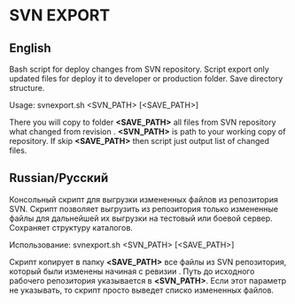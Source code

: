 SVN EXPORT
==========

English
-------

Bash script for deploy changes from SVN repository. Script export only updated files for deploy it to developer or production folder. Save directory structure.

Usage: svnexport.sh <SVN_PATH> <REVISION> [<SAVE_PATH>]

There you will copy to folder **<SAVE_PATH>** all files from SVN repository what changed from revision **<REVISION>**. **<SVN_PATH>** is path to your working copy of repository. If skip **<SAVE_PATH>** then script just output list of changed files.

Russian/Русский
---------------

Консольный скрипт для выгрузки измененных файлов из репозитория SVN. Скрипт позволяет выгрузить из репозитория только измененные файлы для дальнейшей их выгрузки на тестовый или боевой сервер. Сохраняет структуру каталогов.

Использование: svnexport.sh <SVN_PATH> <REVISION> [<SAVE_PATH>]

Скрипт копирует в папку **<SAVE_PATH>** все файлы из SVN репозитория, который были изменены начиная с ревизии **<REVISION>**. Путь до исходного рабочего репозитория указывается в **<SVN_PATH>**. Если этот параметр не указывать, то скрипт просто выведет списко измененных файлов.

